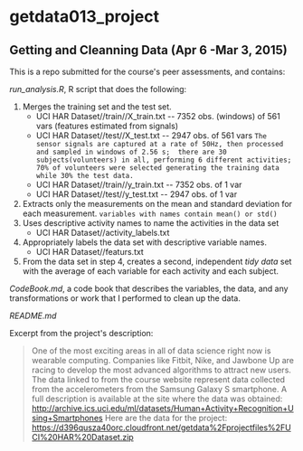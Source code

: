 # getdata013_project
## Getting and Cleanning Data (Apr 6  -Mar 3, 2015)

This is a repo submitted for the course's peer assessments, and contains:

_run_analysis.R_, R script that does the following:
1. Merges the training set and the test set.
    * UCI HAR Dataset//train//X_train.txt -- 7352 obs. (windows) of 561 vars (features estimated from signals)
    * UCI HAR Dataset//test//X_test.txt -- 2947 obs. of 561 vars
    `The sensor signals are captured at a rate of 50Hz, then processed and sampled in windows of 2.56 s; 
     there are 30 subjects(volunteers) in all, performing 6 different activities;
     70% of volunteers were selected generating the training data while 30% the test data.`
    * UCI HAR Dataset//train//y_train.txt -- 7352 obs. of 1 var
    * UCI HAR Dataset//test//y_test.txt -- 2947 obs. of 1 var     
2. Extracts only the measurements on the mean and standard deviation for each measurement.
    `variables with names contain mean() or std()`
3. Uses descriptive activity names to name the activities in the data set
    * UCI HAR Dataset//activity_labels.txt
4. Appropriately labels the data set with descriptive variable names.
    * UCI HAR Dataset//featurs.txt
5. From the data set in step 4, creates a second, independent _tidy data_ set with the average 
of each variable for each activity and each subject.

_CodeBook.md_, a code book that describes the variables, the data, and any transformations or work 
that I performed to clean up the data.

_README.md_

Excerpt from the project's description:
>One of the most exciting areas in all of data science right now is wearable computing. 
Companies like Fitbit, Nike, and Jawbone Up are racing to develop the most advanced algorithms to attract new users. 
The data linked to from the course website represent data collected from the accelerometers from the Samsung Galaxy S smartphone.
A full description is available at the site where the data was obtained: 
http://archive.ics.uci.edu/ml/datasets/Human+Activity+Recognition+Using+Smartphones 
Here are the data for the project: 
https://d396qusza40orc.cloudfront.net/getdata%2Fprojectfiles%2FUCI%20HAR%20Dataset.zip 
